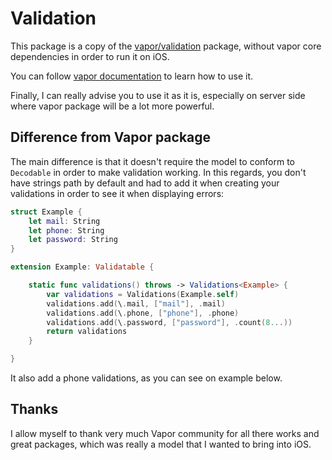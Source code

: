 # Validation

This package is a copy of the [vapor/validation](https://github.com/vapor/validation) package, without vapor core dependencies in order to run it on iOS.  

You can follow [vapor documentation](https://docs.vapor.codes/3.0/validation/getting-started/) to learn how to use it.  

Finally, I can really advise you to use it as it is, especially on server side where vapor package will be a lot more powerful.



## Difference from Vapor package

The main difference is that it doesn't require the model to conform to `Decodable` in order to make validation working. In this regards, you don't have strings path by default and had to add it when creating your validations in order to see it when displaying errors:

```swift
struct Example {
    let mail: String
    let phone: String
    let password: String
}

extension Example: Validatable {

    static func validations() throws -> Validations<Example> {
        var validations = Validations(Example.self)
        validations.add(\.mail, ["mail"], .mail)
        validations.add(\.phone, ["phone"], .phone)
        validations.add(\.password, ["password"], .count(8...))
        return validations
    }

}
```



It also add a phone validations, as you can see on example below.



## Thanks

I allow myself to thank very much Vapor community for all there works and great packages, which was really a model that I wanted to bring into iOS.
